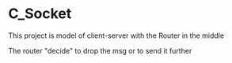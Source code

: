 # C_Socket
This project is model of client-server with the Router in the middle

The router "decide" to drop the msg or to send it further
